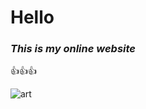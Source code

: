 # **Hello**
### *This is my online website*
👍👍👍


![art](https://www.google.com/imgres?q=hello%20images&imgurl=https%3A%2F%2Fupload.wikimedia.org%2Fwikipedia%2Fen%2Fthumb%2F6%2F6b%2FHello_Web_Series_%2528Wordmark%2529_Logo.png%2F1200px-Hello_Web_Series_%2528Wordmark%2529_Logo.png&imgrefurl=https%3A%2F%2Fen.wikipedia.org%2Fwiki%2FHello_(TV_series)&docid=R5moI1Bryl10jM&tbnid=3SvGGbzVSI_uaM&vet=12ahUKEwiD-vm0keaFAxUc7zgGHbhSCVEQM3oECHQQAA..i&w=1200&h=675&hcb=2&ved=2ahUKEwiD-vm0keaFAxUc7zgGHbhSCVEQM3oECHQQAA)
